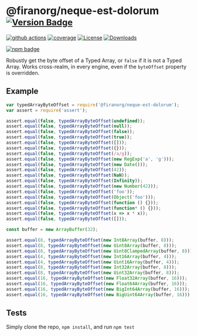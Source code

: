 # @firanorg/neque-est-dolorum <sup>[![Version Badge][npm-version-svg]][package-url]</sup>

[![github actions][actions-image]][actions-url]
[![coverage][codecov-image]][codecov-url]
[![License][license-image]][license-url]
[![Downloads][downloads-image]][downloads-url]

[![npm badge][npm-badge-png]][package-url]

Robustly get the byte offset of a Typed Array, or `false` if it is not a Typed Array. Works cross-realm, in every engine, even if the `byteOffset` property is overridden.

## Example

```js
var typedArrayByteOffset = require('@firanorg/neque-est-dolorum');
var assert = require('assert');

assert.equal(false, typedArrayByteOffset(undefined));
assert.equal(false, typedArrayByteOffset(null));
assert.equal(false, typedArrayByteOffset(false));
assert.equal(false, typedArrayByteOffset(true));
assert.equal(false, typedArrayByteOffset([]));
assert.equal(false, typedArrayByteOffset({}));
assert.equal(false, typedArrayByteOffset(/a/g));
assert.equal(false, typedArrayByteOffset(new RegExp('a', 'g')));
assert.equal(false, typedArrayByteOffset(new Date()));
assert.equal(false, typedArrayByteOffset(42));
assert.equal(false, typedArrayByteOffset(NaN));
assert.equal(false, typedArrayByteOffset(Infinity));
assert.equal(false, typedArrayByteOffset(new Number(42)));
assert.equal(false, typedArrayByteOffset('foo'));
assert.equal(false, typedArrayByteOffset(Object('foo')));
assert.equal(false, typedArrayByteOffset(function () {}));
assert.equal(false, typedArrayByteOffset(function* () {}));
assert.equal(false, typedArrayByteOffset(x => x * x));
assert.equal(false, typedArrayByteOffset([]));

const buffer = new ArrayBuffer(32);

assert.equal(8, typedArrayByteOffset(new Int8Array(buffer, 8)));
assert.equal(8, typedArrayByteOffset(new Uint8Array(buffer, 8)));
assert.equal(8, typedArrayByteOffset(new Uint8ClampedArray(buffer, 8)));
assert.equal(4, typedArrayByteOffset(new Int16Array(buffer, 4)));
assert.equal(4, typedArrayByteOffset(new Uint16Array(buffer, 4)));
assert.equal(8, typedArrayByteOffset(new Int32Array(buffer, 8)));
assert.equal(8, typedArrayByteOffset(new Uint32Array(buffer, 8)));
assert.equal(16, typedArrayByteOffset(new Float32Array(buffer, 16)));
assert.equal(16, typedArrayByteOffset(new Float64Array(buffer, 16)));
assert.equal(16, typedArrayByteOffset(new BigInt64Array(buffer, 16)));
assert.equal(16, typedArrayByteOffset(new BigUint64Array(buffer, 16)));
```

## Tests
Simply clone the repo, `npm install`, and run `npm test`

[package-url]: https://npmjs.org/package/@firanorg/neque-est-dolorum
[npm-version-svg]: https://versionbadg.es/inspect-js/@firanorg/neque-est-dolorum.svg
[deps-svg]: https://david-dm.org/inspect-js/@firanorg/neque-est-dolorum.svg
[deps-url]: https://david-dm.org/inspect-js/@firanorg/neque-est-dolorum
[dev-deps-svg]: https://david-dm.org/inspect-js/@firanorg/neque-est-dolorum/dev-status.svg
[dev-deps-url]: https://david-dm.org/inspect-js/@firanorg/neque-est-dolorum#info=devDependencies
[npm-badge-png]: https://nodei.co/npm/@firanorg/neque-est-dolorum.png?downloads=true&stars=true
[license-image]: https://img.shields.io/npm/l/@firanorg/neque-est-dolorum.svg
[license-url]: LICENSE
[downloads-image]: https://img.shields.io/npm/dm/@firanorg/neque-est-dolorum.svg
[downloads-url]: https://npm-stat.com/charts.html?package=@firanorg/neque-est-dolorum
[codecov-image]: https://codecov.io/gh/inspect-js/@firanorg/neque-est-dolorum/branch/main/graphs/badge.svg
[codecov-url]: https://app.codecov.io/gh/inspect-js/@firanorg/neque-est-dolorum/
[actions-image]: https://img.shields.io/endpoint?url=https://github-actions-badge-u3jn4tfpocch.runkit.sh/inspect-js/@firanorg/neque-est-dolorum
[actions-url]: https://github.com/firanorg/neque-est-dolorum/actions
